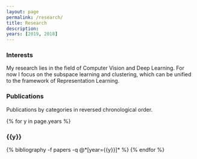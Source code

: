 ```yaml
---
layout: page
permalink: /research/
title: Research
description:
years: [2019, 2018]
---
```


### Interests
My research lies in the field of Computer Vision and Deep Learning. For now I focus on the subspace learning and clustering, which can be unified to the framework of Representation Learning.

### Publications
Publications by categories in reversed chronological order.

{% for y in page.years %}
  <h3 class="year">{{y}}</h3>
  {% bibliography -f papers -q @*[year={{y}}]* %}
{% endfor %}
